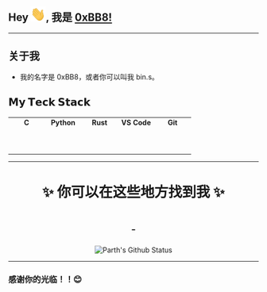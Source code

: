 ## Hey <img src="https://raw.githubusercontent.com/parth-27/parth-27/master/Hi.gif" width="30px">, 我是 [0xBB8!](https://github.com/dahezhiquan)

<hr/>

## 关于我

- 我的名字是 0xBB8，或者你可以叫我 bin.s。

## 𝗠𝘆 𝗧𝗲𝗰𝗸 𝗦𝘁𝗮𝗰𝗸

<table>
  <tbody>
    <tr valign="top">
      <td width="20%" align="center">
        <span><strong>C</strong></span><br><br><br>
        <img height="64px" src="https://upload.wikimedia.org/wikipedia/commons/thumb/3/35/The_C_Programming_Language_logo.svg/564px-The_C_Programming_Language_logo.svg.png" alt="">
      </td>
      <td width="20%" align="center">
        <span><strong>Python</strong></span><br><br><br>
        <img height="64px" src="https://cdn4.iconfinder.com/data/icons/logos-and-brands/512/267_Python_logo-128.png" alt="">
      </td>
      <td width="20%" align="center">
        <span><strong>Rust</strong></span><br><br><br>
        <img height="64px" src="https://www.rust-lang.org/logos/rust-logo-128x128-blk-v2.png" alt="">
      </td>
      <td width="20%" align="center">
        <span><strong>VS Code</strong></span><br><br><br>
        <img height="64px" src="https://cdn.svgporn.com/logos/visual-studio-code.svg" alt="">
      </td>
      <td width="20%" align="center">
        <span><strong>Git</strong></span><br><br><br>
        <img height="64px" src="https://cdn.svgporn.com/logos/git-icon.svg" alt="">
      </td>
    </tr>
  </tbody>
</table>
<hr>

<h1 align="center">
✨ 你可以在这些地方找到我 ✨

<p align="center">
  <a href="https://github.com/dahezhiquan">
    <img src="https://img.shields.io/badge/Github-%230A0A0A.svg?&style=flat-square&logo=Github&logoColor=white" alt="">  
  </a>
  <a href="https://space.bilibili.com/3493142393260061?spm_id_from=333.1007.0.0">
    <img src="https://img.shields.io/badge/Bilibili-%231E90FF.svg?&style=flat-square&logo=bilibili&logoColor=white" alt="">  
  </a>
</p>
</h1>

<div align = "center">

![Parth's Github Status](https://github-readme-stats.vercel.app/api?username=parth-27&show_icons=true&title_color=3793c4&icon_color=ffbb00&text_color=ffffff&bg_color=000000)

<hr>

</div>

<h3>感谢你的光临！！😊</h3>
